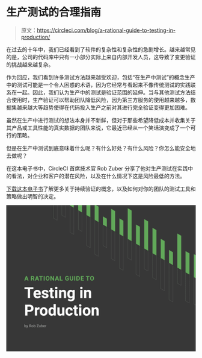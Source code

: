 # 生产测试的合理指南

> 原文：<https://circleci.com/blog/a-rational-guide-to-testing-in-production/>

在过去的十年中，我们已经看到了软件的复杂性和复杂性的急剧增长。越来越常见的是，公司的代码库中只有一小部分实际上来自内部开发人员，这导致了变更验证的挑战越来越复杂。

作为回应，我们看到许多测试方法越来越受欢迎，包括“在生产中测试”的概念生产中的测试可能是一个令人困惑的术语，因为它经常与看起来不像传统测试的实践联系在一起。因此，我们认为生产中的测试是验证范围的延伸。当与其他测试方法结合使用时，生产验证可以帮助团队降低风险，因为第三方服务的使用越来越多，数据集越来越大等趋势使得在代码投入生产之前对其进行完全验证变得更加困难。

虽然在生产中进行测试的想法本身并不新鲜，但对于那些希望降低成本并收集关于其产品或工具性能的真实数据的团队来说，它最近已经从一个笑话演变成了一个可行的策略。

但是在生产中测试到底意味着什么呢？有什么好处？有什么风险？你怎么能安全地去做呢？

在这本电子书中，CircleCI 首席技术官 Rob Zuber 分享了他对生产测试在实践中的看法，对企业和客户的潜在风险，以及在什么情况下这是风险最低的方法。

[下载这本电子书](https://circleci.com/resources/testing-in-production/)了解更多关于持续验证的概念，以及如何对你的团队的测试工具和策略做出明智的决定。

[![](img/b2358e977883e8b70c57cd13ba39be31.png)](https://circleci.com/resources/testing-in-production/)